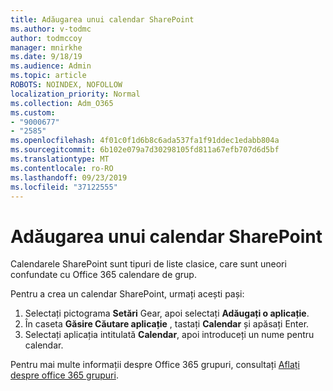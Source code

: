 ```yaml
---
title: Adăugarea unui calendar SharePoint
ms.author: v-todmc
author: todmccoy
manager: mnirkhe
ms.date: 9/18/19
ms.audience: Admin
ms.topic: article
ROBOTS: NOINDEX, NOFOLLOW
localization_priority: Normal
ms.collection: Adm_O365
ms.custom:
- "9000677"
- "2585"
ms.openlocfilehash: 4f01c0f1d6b8c6ada537fa1f91ddec1edabb804a
ms.sourcegitcommit: 6b102e079a7d30298105fd811a67efb707d6d5bf
ms.translationtype: MT
ms.contentlocale: ro-RO
ms.lasthandoff: 09/23/2019
ms.locfileid: "37122555"
---
```

# <a name="add-a-sharepoint-calendar"></a>Adăugarea unui calendar SharePoint

Calendarele SharePoint sunt tipuri de liste clasice, care sunt uneori confundate cu Office 365 calendare de grup.
 
Pentru a crea un calendar SharePoint, urmați acești pași:
 
1.  Selectați pictograma **Setări** Gear, apoi selectați **Adăugați o aplicație**.
2.  În caseta **Găsire Căutare aplicație** , tastați **Calendar** și apăsați Enter.
3.  Selectați aplicația intitulată **Calendar**, apoi introduceți un nume pentru calendar.

Pentru mai multe informații despre Office 365 grupuri, consultați [Aflați despre office 365 grupuri](https://support.office.com/article/Learn-about-Office-365-groups-b565caa1-5c40-40ef-9915-60fdb2d97fa2).

